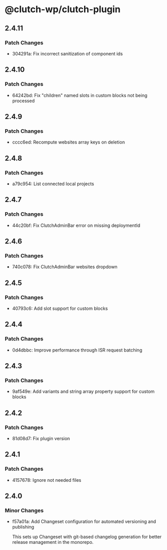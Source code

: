 # @clutch-wp/clutch-plugin

## 2.4.11

### Patch Changes

- 304291a: Fix incorrect sanitization of component ids

## 2.4.10

### Patch Changes

- 64242bd: Fix "children" named slots in custom blocks not being processed

## 2.4.9

### Patch Changes

- cccc6ed: Recompute websites array keys on deletion

## 2.4.8

### Patch Changes

- a79c954: List connected local projects

## 2.4.7

### Patch Changes

- 44c20bf: Fix ClutchAdminBar error on missing deploymentId

## 2.4.6

### Patch Changes

- 740c078: Fix ClutchAdminBar websites dropdown

## 2.4.5

### Patch Changes

- 40793c6: Add slot support for custom blocks

## 2.4.4

### Patch Changes

- 0d4dbbc: Improve performance through ISR request batching

## 2.4.3

### Patch Changes

- 9af549e: Add variants and string array property support for custom blocks

## 2.4.2

### Patch Changes

- 81d08d7: Fix plugin version

## 2.4.1

### Patch Changes

- 4157678: Ignore not needed files

## 2.4.0

### Minor Changes

- f57a01a: Add Changeset configuration for automated versioning and publishing

  This sets up Changeset with git-based changelog generation for better release management in the monorepo.
